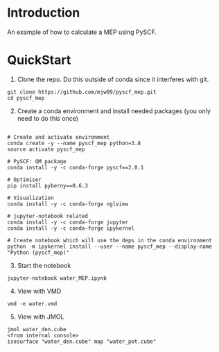 Introduction
============
An example of how to calculate a MEP using PySCF.

QuickStart
==========
1) Clone the repo. Do this outside of conda since it interferes with git.

```
git clone https://github.com/mjw99/pyscf_mep.git
cd pyscf_mep
```	

2) Create a conda environment and install needed packages (you only need to do this once)
```

# Create and activate environment
conda create -y --name pyscf_mep python=3.8
source activate pyscf_mep

# PySCF: QM package
conda install -y -c conda-forge pyscf==2.0.1

# Optimiser
pip install pyberny==0.6.3

# Visualization
conda install -y -c conda-forge nglview
	
# jupyter-notebook related
conda install -y -c conda-forge jupyter
conda install -y -c conda-forge ipykernel
	
# Create notebook which will use the deps in the conda environment
python -m ipykernel install --user --name pyscf_mep --display-name "Python (pyscf_mep)"
```
3) Start the notebook
```
jupyter-notebook water_MEP.ipynb
```


4) View with VMD
```
vmd -e water.vmd
```


5) View with JMOL
```
jmol water_den.cube
<from internal console>
isosurface "water_den.cube" map "water_pot.cube"
```
